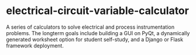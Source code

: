 # electrical-circuit-variable-calculator
A series of calculators to solve electrical and process instrumentation problems.  The longterm goals include building a GUI on PyQt, a dynamically generated worksheet option for student self-study, and a Django or Flask framework deployment.  
